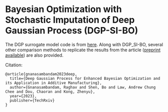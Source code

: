 # Bayesian Optimization with Stochastic Imputation of Deep Gaussian Process (DGP-SI-BO)

The DGP surrogate model code is from [here](https://github.com/mingdeyu/DGP). Along with DGP_SI-BO, several other comparison methods to replicate the results from the article ([preprint available](https://www.techrxiv.org/doi/full/10.36227/techrxiv.23548143.v1)) are also provided. 


Citation:
```
@article{gnanasambandam2023deep,
  title={Deep Gaussian Process for Enhanced Bayesian Optimization and its Application in Additive Manufacturing},
  author={Gnanasambandam, Raghav and Shen, Bo and Law, Andrew Chung Chee and Dou, Chaoran and Kong, Zhenyu},
  year={2023},
  publisher={TechRxiv}
}
```

